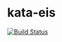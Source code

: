 # kata-eis 
[![Build Status](https://travis-ci.org/javierperini/katas-eis.svg?branch=master)](https://travis-ci.org/javierperini/katas-eis)


